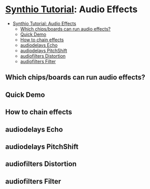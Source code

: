 # [Synthio Tutorial](.): Audio Effects

<!--ts-->
* [Synthio Tutorial: Audio Effects](#synthio-tutorial-audio-effects)
   * [Which chips/boards can run audio effects?](#which-chipsboards-can-run-audio-effects)
   * [Quick Demo](#quick-demo)
   * [How to chain effects](#how-to-chain-effects)
   * [audiodelays Echo](#audiodelays-echo)
   * [audiodelays PitchShift](#audiodelays-pitchshift)
   * [audiofilters Distortion](#audiofilters-distortion)
   * [audiofilters Filter](#audiofilters-filter)

<!-- Created by https://github.com/ekalinin/github-markdown-toc -->
<!-- Added by: tod, at: Sun Mar 30 14:24:44 PDT 2025 -->

<!--te-->


## Which chips/boards can run audio effects?

## Quick Demo

## How to chain effects

## audiodelays Echo

## audiodelays PitchShift

## audiofilters Distortion

## audiofilters Filter
